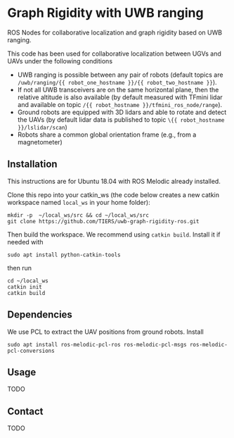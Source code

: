 # Graph Rigidity with UWB ranging

ROS Nodes for collaborative localization and graph rigidity based on UWB ranging.

This code has been used for collaborative localization between UGVs and UAVs under the following conditions
- UWB ranging is possible between any pair of robots (default topics are `/uwb/ranging/{{ robot_one_hostname }}/{{ robot_two_hostname }}`).
- If not all UWB transceivers are on the same horizontal plane, then the relative altitude is also available (by default measured with TFmini lidar and available on topic `/{{ robot_hostname }}/tfmini_ros_node/range`).
- Ground robots are equipped with 3D lidars and able to rotate and detect the UAVs (by default lidar data is published to topic `\{{ robot_hostname }}/lslidar/scan`)
- Robots share a common global orientation frame (e.g., from a magnetometer)

## Installation

This instructions are for Ubuntu 18.04 with ROS Melodic already installed.

Clone this repo into your catkin_ws (the code below creates a new catkin workspace named `local_ws` in your home folder):
```
mkdir -p  ~/local_ws/src && cd ~/local_ws/src
git clone https://github.com/TIERS/uwb-graph-rigidity-ros.git
```

Then build the workspace. We recommend using `catkin build`. Install it if needed with
```
sudo apt install python-catkin-tools
```

then run
```
cd ~/local_ws
catkin init
catkin build
```

## Dependencies

We use PCL to extract the UAV positions from ground robots. Install
```
sudo apt install ros-melodic-pcl-ros ros-melodic-pcl-msgs ros-melodic-pcl-conversions
```
## Usage

TODO

## Contact

TODO
